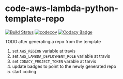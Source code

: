 # code-aws-lambda-python-template-repo

[![Build Status](https://travis-ci.org/masterbranch-io/fork-and-code-python.svg?branch=master)](https://travis-ci.org/masterbranch-io/fork-and-code-python)
[![codecov](https://codecov.io/gh/masterbranch-io/fork-and-code-python/branch/master/graph/badge.svg)](https://codecov.io/gh/masterbranch-io/fork-and-code-python)
[![Codacy Badge](https://api.codacy.com/project/badge/Grade/99d764fe6586436f82d34c8686405844)](https://www.codacy.com/gh/masterbranch-io/fork-and-code-python?utm_source=github.com&amp;utm_medium=referral&amp;utm_content=masterbranch-io/fork-and-code-python&amp;utm_campaign=Badge_Grade)


TODO after generating a repo from the template

1. set `AWS_REGION` variable at travis
1. set `AWS_LAMBDA_DEPLOYMENT_ROLE` variable at travis
1. set `CODACY_PROJECT_TOKEN` varable at tarvis
1. update badges to point to the newly generated repo
1. start coding
